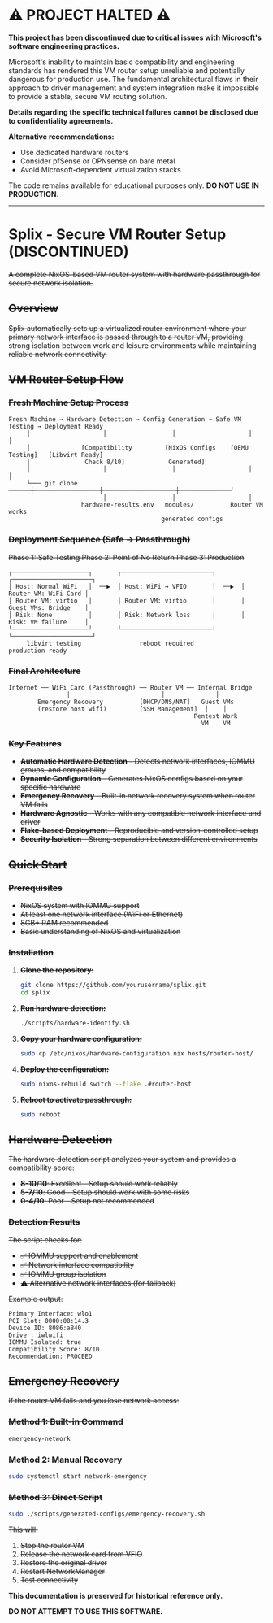 # ⚠️ PROJECT HALTED ⚠️

**This project has been discontinued due to critical issues with Microsoft's software engineering practices.**

Microsoft's inability to maintain basic compatibility and engineering standards has rendered this VM router setup unreliable and potentially dangerous for production use. The fundamental architectural flaws in their approach to driver management and system integration make it impossible to provide a stable, secure VM routing solution.

**Details regarding the specific technical failures cannot be disclosed due to confidentiality agreements.**

**Alternative recommendations:**
- Use dedicated hardware routers
- Consider pfSense or OPNsense on bare metal  
- Avoid Microsoft-dependent virtualization stacks

The code remains available for educational purposes only. **DO NOT USE IN PRODUCTION.**

---

# Splix - Secure VM Router Setup (DISCONTINUED)

~~A complete NixOS-based VM router system with hardware passthrough for secure network isolation.~~

## ~~Overview~~

~~Splix automatically sets up a virtualized router environment where your primary network interface is passed through to a router VM, providing strong isolation between work and leisure environments while maintaining reliable network connectivity.~~

## ~~VM Router Setup Flow~~

### ~~Fresh Machine Setup Process~~
```
Fresh Machine → Hardware Detection → Config Generation → Safe VM Testing → Deployment Ready
     │                    │                  │                    │              │
     │              [Compatibility         [NixOS Configs    [QEMU Testing]   [Libvirt Ready]
     │               Check 8/10]            Generated]                          
     │                    │                  │                    │              │
     └─── git clone ──────┼──────────────────┼────────────────────┼──────────────┘
                          │                  │                    │
                    hardware-results.env   modules/          Router VM works
                                          generated configs
```

### ~~Deployment Sequence (Safe → Passthrough)~~

~~Phase 1: Safe Testing          Phase 2: Point of No Return       Phase 3: Production~~
```
┌─────────────────────┐       ┌─────────────────────────┐       ┌──────────────────────┐
│ Host: Normal WiFi   │  ──▶  │ Host: WiFi → VFIO       │  ──▶  │ Router VM: WiFi Card │
│ Router VM: virtio   │       │ Router VM: virtio       │       │ Guest VMs: Bridge    │
│ Risk: None          │       │ Risk: Network loss      │       │ Risk: VM failure     │
└─────────────────────┘       └─────────────────────────┘       └──────────────────────┘
     libvirt testing                reboot required                 production ready
```

### ~~Final Architecture~~
```
Internet ── WiFi Card (Passthrough) ── Router VM ── Internal Bridge
                │                         │              │
        Emergency Recovery          [DHCP/DNS/NAT]   Guest VMs
        (restore host wifi)         [SSH Management]  │    │
                                                   Pentest Work
                                                     VM    VM
```

### ~~Key Features~~

- ~~**Automatic Hardware Detection** - Detects network interfaces, IOMMU groups, and compatibility~~
- ~~**Dynamic Configuration** - Generates NixOS configs based on your specific hardware~~
- ~~**Emergency Recovery** - Built-in network recovery system when router VM fails~~
- ~~**Hardware Agnostic** - Works with any compatible network interface and driver~~
- ~~**Flake-based Deployment** - Reproducible and version-controlled setup~~
- ~~**Security Isolation** - Strong separation between different environments~~

## ~~Quick Start~~

### ~~Prerequisites~~

- ~~NixOS system with IOMMU support~~
- ~~At least one network interface (WiFi or Ethernet)~~
- ~~8GB+ RAM recommended~~
- ~~Basic understanding of NixOS and virtualization~~

### ~~Installation~~

1. ~~**Clone the repository:**~~
   ```bash
   git clone https://github.com/yourusername/splix.git
   cd splix
   ```

2. ~~**Run hardware detection:**~~
   ```bash
   ./scripts/hardware-identify.sh
   ```

3. ~~**Copy your hardware configuration:**~~
   ```bash
   sudo cp /etc/nixos/hardware-configuration.nix hosts/router-host/
   ```

4. ~~**Deploy the configuration:**~~
   ```bash
   sudo nixos-rebuild switch --flake .#router-host
   ```

5. ~~**Reboot to activate passthrough:**~~
   ```bash
   sudo reboot
   ```

## ~~Hardware Detection~~

~~The hardware detection script analyzes your system and provides a compatibility score:~~

- ~~**8-10/10**: Excellent - Setup should work reliably~~
- ~~**5-7/10**: Good - Setup should work with some risks~~  
- ~~**0-4/10**: Poor - Setup not recommended~~

### ~~Detection Results~~

~~The script checks for:~~
- ~~✅ IOMMU support and enablement~~
- ~~✅ Network interface compatibility~~
- ~~✅ IOMMU group isolation~~
- ~~⚠️ Alternative network interfaces (for fallback)~~

~~Example output:~~
```
Primary Interface: wlo1
PCI Slot: 0000:00:14.3
Device ID: 8086:a840
Driver: iwlwifi
IOMMU Isolated: true
Compatibility Score: 8/10
Recommendation: PROCEED
```

## ~~Emergency Recovery~~

~~If the router VM fails and you lose network access:~~

### ~~Method 1: Built-in Command~~
```bash
emergency-network
```

### ~~Method 2: Manual Recovery~~
```bash
sudo systemctl start network-emergency
```

### ~~Method 3: Direct Script~~
```bash
sudo ./scripts/generated-configs/emergency-recovery.sh
```

~~This will:~~
1. ~~Stop the router VM~~
2. ~~Release the network card from VFIO~~
3. ~~Restore the original driver~~
4. ~~Restart NetworkManager~~
5. ~~Test connectivity~~

**This documentation is preserved for historical reference only.**

**DO NOT ATTEMPT TO USE THIS SOFTWARE.**
